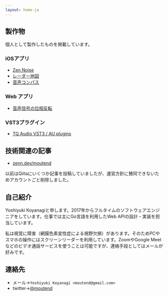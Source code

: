 ```yaml
---
layout: home-ja
---
```

## 製作物

個人として製作したものを掲載しています。

### iOSアプリ

- [Zen Noise](https://moutend.github.io/products/ZenNoise/ja/)
- [レーダー地図](https://moutend.github.io/products/ZenNoise/ja/)
- [音声コンパス](https://moutend.github.io/products/TalkCompass/ja/)

### Web アプリ

- [音声信号の位相反転](https://moutend.github.io/PhaseInversion/)

### VST3プラグイン

- [TQ Audio VST3 / AU plugins](https://tqaudio.github.io/)

## 技術関連の記事

- [zenn.dev/moutend](https://zenn.dev/moutend)

以前はQiitaにいくつか記事を投稿していましたが、運営方針に賛同できないためアカウントごと削除しました。

## 自己紹介

Yoshiyuki Koyanagiと申します。2017年からフルタイムのソフトウェアエンジニアをしています。仕事では主にGo言語を利用したWeb APIの設計・実装を担当しています。

私は視覚に障害（網膜色素変性症による視野欠損）があります。そのためPCやスマホの操作にはスクリーンリーダーを利用しています。ZoomやGoogle Meetなどのビデオ通話サービスを使うことは可能ですが、連絡手段としてはメールが好みです。

## 連絡先

- メール→`Yoshiyuki Koyanagi <moutend@gmail.com>`
- twitter→[@moutend](https://twitter.com/moutend)
